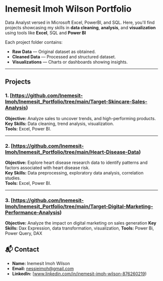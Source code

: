 # Inemesit Imoh Wilson Portfolio

Data Analyst versed in Microsoft Excel, PowerBI, and SQL. 
Here, you'll find projects showcasing my skills in **data cleaning**, **analysis**, and **visualization** using tools like **Excel**, SQL and **Power BI**

Each project folder contains:
- **Raw Data** — Original dataset as obtained.
- **Cleaned Data** — Processed and structured dataset.
- **Visualizations** — Charts or dashboards showing insights.
  
---

## Projects

### 1. [https://github.com/Inemesit-Imoh/Inemesit_Portfolio/tree/main/Target-Skincare-Sales-Analysis)
**Objective:** Analyze sales to uncover trends, and high-performing products.  
**Key Skills:** Data cleaning, trend analysis, visualization.  
**Tools:** Excel, Power BI.  

---

### 2. [https://github.com/Inemesit-Imoh/Inemesit_Portfolio/tree/main/Heart-Disease-Data)
**Objective:** Explore heart disease research data to identify patterns and factors associated with heart disease risk.  
**Key Skills:** Data preprocessing, exploratory data analysis, correlation studies.  
**Tools:** Excel, Power BI.  

---

### 3. [https://github.com/Inemesit-Imoh/Inemesit_Portfolio/tree/main/Target-Digital-Marketing-Performance-Analysis)
**Objective:** Analyze the impact on digital marketing on sales generation
**Key Skills:** Dax Expression, data transformation, visualization, 
**Tools:** Power Bi, Power Query, DAX

## 📬 Contact
- **Name:** Inemesit Imoh Wilson  
- **Email:** nessieimoh@gmail.com 
- **LinkedIn:** [www.linkedin.com/in/inemesit-imoh-wilson-876260219)  

